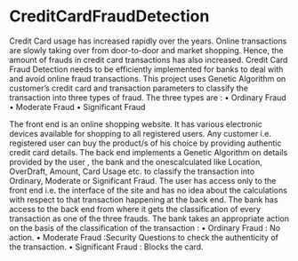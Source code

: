 # CreditCardFraudDetection

Credit Card usage has increased rapidly over the years. Online transactions are slowly taking over from door-to-door and market shopping. Hence, the amount of frauds in credit card transactions has also increased. Credit Card Fraud Detection needs to be efficiently implemented for banks to deal with and avoid online fraud transactions. This project uses Genetic Algorithm on customer’s credit card and transaction parameters to classify the transaction into three types of fraud. The three types are :
• Ordinary Fraud
• Moderate Fraud
• Significant Fraud

The front end is an online shopping website. It has various electronic devices available for shopping to all registered users. Any customer i.e. registered user can buy the product/s of his choice by providing authentic credit card details. The back end implements a Genetic Algorithm on details provided by the user , the bank and the onescalculated like Location, OverDraft, Amount, Card Usage etc. to classify the transaction into Ordinary, Moderate or Significant Fraud. The user has access only to the front end i.e. the interface of the site and has no idea about the calculations with respect to that transaction happening at the back end. The bank has access to the back end from where it gets the classification of every transaction as one of the three frauds. 
The bank takes an appropriate action on the basis of the classification of the transaction :
• Ordinary Fraud : No action.
• Moderate Fraud :Security Questions to check the authenticity of the transaction.
• Significant Fraud : Blocks the card.

